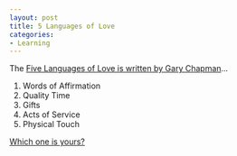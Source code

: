 ```yaml
---
layout: post
title: 5 Languages of Love
categories:
- Learning
---
```



The [Five Languages of Love is written by Gary Chapman](http://www.fivelovelanguages.com/learn.html)...

1. Words of Affirmation
2. Quality Time
3. Gifts
4. Acts of Service
5. Physical Touch

[Which one is yours?](http://www.selectsmart.com/FREE/select.php?client=5lovelanguages)
